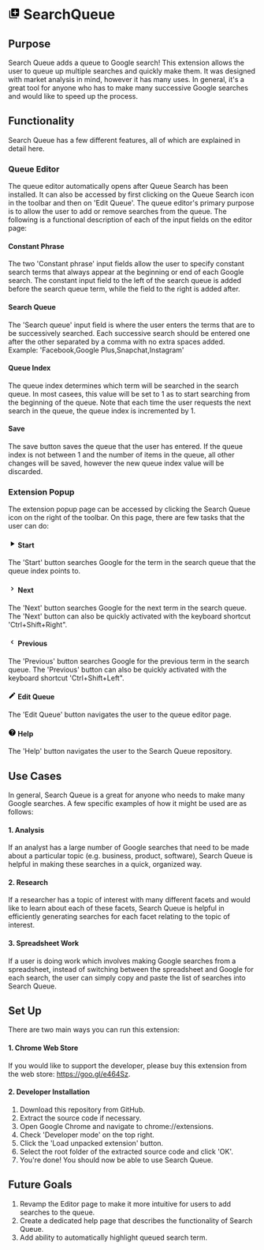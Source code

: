 # <img src="https://raw.githubusercontent.com/isaiahnields/SearchQueue/master/resources/images/icon.png" width="24"> SearchQueue

## Purpose

Search Queue adds a queue to Google search! This extension allows the user to queue up multiple searches and quickly make them. It was designed with market analysis in mind, however it has many uses. In general, it's a great tool for anyone who has to make many successive Google searches and would like to speed up the process.

## Functionality

Search Queue has a few different features, all of which are explained in detail here.

### Queue Editor

The queue editor automatically opens after Queue Search has been installed. It can also be accessed by first clicking on the Queue Search icon in the toolbar and then on 'Edit Queue'. The queue editor's primary purpose is to allow the user to add or remove searches from the queue. The following is a functional description of each of the input fields on the editor page:

#### Constant Phrase

The two 'Constant phrase' input fields allow the user to specify constant search terms that always appear at the beginning or end of each Google search. The constant input field to the left of the search queue is added before the search queue term, while the field to the right is added after.

#### Search Queue

The 'Search queue' input field is where the user enters the terms that are to be successively searched. Each successive search should be entered one after the other separated by a comma with no extra spaces added. Example: 'Facebook,Google Plus,Snapchat,Instagram'

#### Queue Index

The queue index determines which term will be searched in the search queue. In most casees, this value will be set to 1 as to start searching from the beginning of the queue. Note that each time the user requests the next search in the queue, the queue index is incremented by 1.

#### Save

The save button saves the queue that the user has entered. If the queue index is not between 1 and the number of items in the queue, all other changes will be saved, however the new queue index value will be discarded.

### Extension Popup

The extension popup page can be accessed by clicking the Search Queue icon on the right of the toolbar. On this page, there are few tasks that the user can do:

#### <img src="https://raw.githubusercontent.com/isaiahnields/SearchQueue/master/resources/images/start.png" width="16"> Start

The 'Start' button searches Google for the term in the search queue that the queue index points to.

#### <img src="https://raw.githubusercontent.com/isaiahnields/SearchQueue/master/resources/images/next.png" width="16"> Next

The 'Next' button searches Google for the next term in the search queue. The 'Next' button can also be quickly activated with the keyboard shortcut 'Ctrl+Shift+Right". 

#### <img src="https://raw.githubusercontent.com/isaiahnields/SearchQueue/master/resources/images/previous.png" width="16"> Previous

The 'Previous' button searches Google for the previous term in the search queue. The 'Previous' button can also be quickly activated with the keyboard shortcut 'Ctrl+Shift+Left". 

#### <img src="https://raw.githubusercontent.com/isaiahnields/SearchQueue/master/resources/images/edit.png" width="16"> Edit Queue

The 'Edit Queue' button navigates the user to the queue editor page.

#### <img src="https://raw.githubusercontent.com/isaiahnields/SearchQueue/master/resources/images/help.png" width="16"> Help

The 'Help' button navigates the user to the Search Queue repository.

## Use Cases

In general, Search Queue is a great for anyone who needs to make many Google searches. A few specific examples of how it might be used are as follows:

#### 1. Analysis

If an analyst has a large number of Google searches that need to be made about a particular topic (e.g. business, product, software), Search Queue is helpful in making these searches in a quick, organized way.

#### 2. Research

If a researcher has a topic of interest with many different facets and would like to learn about each of these facets, Search Queue is helpful in efficiently generating searches for each facet relating to the topic of interest.

#### 3. Spreadsheet Work

If a user is doing work which involves making Google searches from a spreadsheet, instead of switching between the spreadsheet and Google for each search, the user can simply copy and paste the list of searches into Search Queue.

## Set Up

There are two main ways you can run this extension:

#### 1. Chrome Web Store

If you would like to support the developer, please buy this extension from the web store: https://goo.gl/e464Sz.

#### 2. Developer Installation

1. Download this repository from GitHub.
2. Extract the source code if necessary.
3. Open Google Chrome and navigate to chrome://extensions.
4. Check 'Developer mode' on the top right.
5. Click the 'Load unpacked extension' button.
6. Select the root folder of the extracted source code and click 'OK'.
7. You're done! You should now be able to use Search Queue.

## Future Goals

1. Revamp the Editor page to make it more intuitive for users to add searches to the queue.
2. Create a dedicated help page that describes the functionality of Search Queue.
3. Add ability to automatically highlight queued search term.
